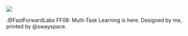 ![](https://db-feed.s3.amazonaws.com/legacy/ff08_book_image-1536594027722.jpg)

.@FastForwardLabs FF08: Multi-Task Learning is here. Designed by me, printed by @swayspace.
